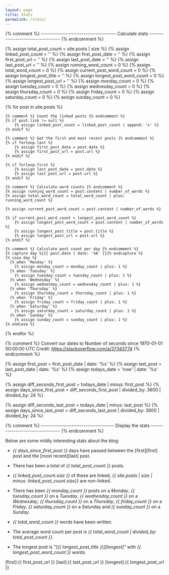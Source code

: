 ```yaml
---
layout: page
title: Stats
permalink: /stats/
---
```



{% comment %} ------------------------------------- Calculate stats ---------------------------------- {% endcomment %}

{% assign total_post_count = site.posts | size %}
{% assign linked_post_count = '' %}
{% assign first_post_date = '' %}
{% assign first_post_url = '' %}
{% assign last_post_date = '' %}
{% assign last_post_url = '' %}
{% assign running_word_count = 0 %}
{% assign total_word_count = 0 %}
{% assign current_post_word_count = 0 %}
{% assign longest_post_title = '' %}
{% assign longest_post_word_count = 0 %}
{% assign longest_post_url = '' %}
{% assign monday_count = 0 %}
{% assign tuesday_count = 0 %}
{% assign wednesday_count = 0 %}
{% assign thursday_count = 0 %}
{% assign friday_count = 0 %}
{% assign saturday_count = 0 %}
{% assign sunday_count = 0 %}


{% for post in site.posts %}
	
	{% comment %} Count the linked posts {% endcomment %}
	{% if post.link != null %}
		{% assign linked_post_count = linked_post_count | append: 'x' %}
	{% endif %}

	{% comment %} Get the first and most recent posts {% endcomment %}
	{% if forloop.last %}
		{% assign first_post_date = post.date %}
		{% assign first_post_url = post.url %}
	{% endif %}

	{% if forloop.first %}
		{% assign last_post_date = post.date %}
		{% assign last_post_url = post.url %}
	{% endif %}

	{% comment %} Calculate word counts {% endcomment %}
	{% assign running_word_count = post.content | number_of_words %}
	{% assign total_word_count = total_word_count | plus: running_word_count %}

	{% assign current_post_word_count = post.content | number_of_words %}

	{% if current_post_word_count > longest_post_word_count %}
		{% assign longest_post_word_count = post.content | number_of_words %}
		{% assign longest_post_title = post.title %}
		{% assign longest_post_url = post.url %}
	{% endif %}

	{% comment %} Calculate post count per day {% endcomment %}
	{% capture day %}{{ post.date | date: '%A' }}{% endcapture %}
	{% case day %}
	  {% when 'Monday' %}
	  	{% assign monday_count = monday_count | plus: 1 %}
	  {% when 'Tuesday' %}
	  	{% assign tuesday_count = tuesday_count | plus: 1 %}
	  {% when 'Wednesday' %}
	  	{% assign wednesday_count = wednesday_count | plus: 1 %}
	  {% when 'Thursday' %}
	  	{% assign thursday_count = thursday_count | plus: 1 %}
	  {% when 'Friday' %}
	  	{% assign friday_count = friday_count | plus: 1 %}
	  {% when 'Saturday' %}
	  	{% assign saturday_count = saturday_count | plus: 1 %}
	  {% when 'Sunday' %}
	  	{% assign sunday_count = sunday_count | plus: 1 %}
	{% endcase %}

{% endfor %}

{% comment %} 
	Convert our dates to Number of seconds since 1970-01-01 00:00:00 UTC 
	Credit: https://stackoverflow.com/a/37343774
{% endcomment %}

{% assign first_post = first_post_date | date: '%s' %}
{% assign last_post = last_post_date | date: '%s' %}
{% assign todays_date = 'now' | date: '%s' %}

{% assign diff_seconds_first_post = todays_date | minus: first_post %}
{% assign days_since_first_post = diff_seconds_first_post | divided_by: 3600 | divided_by: 24 %}

{% assign diff_seconds_last_post = todays_date | minus: last_post %}
{% assign days_since_last_post = diff_seconds_last_post | divided_by: 3600 | divided_by: 24 %}


{% comment %} ------------------------------------ Display the stats --------------------------------- {% endcomment %}

Below are some mildly interesting stats about the blog:

* *{{ days_since_first_post }}* days have passed between the [first][first] post and the [most recent][last] post.

* There has been a total of *{{ total_post_count }}* posts.

* *{{ linked_post_count.size }}* of these are linked, *{{ site.posts | size | minus: linked_post_count.size}}*  are non-linked.

* There has been *{{ monday_count }}* posts on a *Monday*, *{{ tuesday_count }}* on a *Tuesday*, *{{ wednesday_count }}* on a *Wednesday*, *{{ thursday_count }}* on a *Thursday*, *{{ friday_count }}* on a *Friday*, *{{ saturday_count }}* on a *Saturday* and *{{ sunday_count }}* on a *Sunday*.

* *{{ total_word_count }}* words have been written.

* The average word count per post is *{{ total_word_count | divided_by: total_post_count }}*.

* The longest post is *"[{{ longest_post_title }}][longest]"* with *{{ longest_post_word_count }}* words.


[first]:{{ first_post_url }}
[last]:{{ last_post_url }}
[longest]:{{ longest_post_url }}






